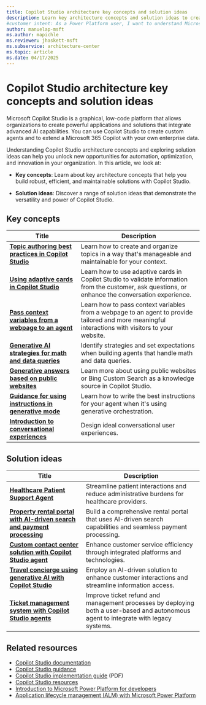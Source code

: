 ```yaml
---
title: Copilot Studio architecture key concepts and solution ideas
description: Learn key architecture concepts and solution ideas to create intelligent applications and solutions with advanced AI capabilities in Microsoft Copilot Studio.
#customer intent: As a Power Platform user, I want to understand Microsoft Copilot Studio key concepts and solution ideas so that I can create intelligent applications with advanced AI capabilities.
author: manuelap-msft
ms.author: mapichle
ms.reviewer: jhaskett-msft
ms.subservice: architecture-center
ms.topic: article
ms.date: 04/17/2025
---
```


# Copilot Studio architecture key concepts and solution ideas

Microsoft Copilot Studio is a graphical, low-code platform that allows organizations to create powerful applications and solutions that integrate advanced AI capabilities. You can use Copilot Studio to create custom agents and to extend a Microsoft 365 Copilot with your own enterprise data.

Understanding Copilot Studio architecture concepts and exploring solution ideas can help you unlock new opportunities for automation, optimization, and innovation in your organization. In this article, we look at:

- **Key concepts**: Learn about key architecture concepts that help you build robust, efficient, and maintainable solutions with Copilot Studio.

- **Solution ideas**: Discover a range of solution ideas that demonstrate the versatility and power of Copilot Studio.

## Key concepts

| Title | Description |
| --- | --- |
| [**Topic authoring best practices in Copilot Studio**](/microsoft-copilot-studio/guidance/topic-authoring-best-practices) | Learn how to create and organize topics in a way that's manageable and maintainable for your context. |
| [**Using adaptive cards in Copilot Studio**](/microsoft-copilot-studio/guidance/adaptive-cards-overview) | Learn how to use adaptive cards in Copilot Studio to validate information from the customer, ask questions, or enhance the conversation experience. |
| [**Pass context variables from a webpage to an agent**](/microsoft-copilot-studio/guidance/pass-context-variables-from-webpage-to-copilot) | Learn how to pass context variables from a webpage to an agent to provide tailored and more meaningful interactions with visitors to your website. |
| [**Generative AI strategies for math and data queries**](/microsoft-copilot-studio/guidance/generative-ai-math-data-queries) | Identify strategies and set expectations when building agents that handle math and data queries. |
| [**Generative answers based on public websites**](/microsoft-copilot-studio/guidance/generative-ai-public-websites) | Learn more about using public websites or Bing Custom Search as a knowledge source in Copilot Studio. |
| [**Guidance for using instructions in generative mode**](/microsoft-copilot-studio/guidance/generative-mode-guidance) | Learn how to write the best instructions for your agent when it's using generative orchestration. |
| [**Introduction to conversational experiences**](/microsoft-copilot-studio/guidance/cux-overview)| Design ideal conversational user experiences. |

## Solution ideas

| Title | Description |
| --- | --- |
| [**Healthcare Patient Support Agent**](../solution-ideas/agent-healthcare-patient-support.md) | Streamline patient interactions and reduce administrative burdens for healthcare providers. |
| [**Property rental portal with AI-driven search and payment processing**](../solution-ideas/agent-rental-portal.md) | Build a comprehensive rental portal that uses AI-driven search capabilities and seamless payment processing. |
| [**Custom contact center solution with Copilot Studio agent**](../solution-ideas/agent-custom-contact-center.md) | Enhance customer service efficiency through integrated platforms and technologies. |
| [**Travel concierge using generative AI with Copilot Studio**](../solution-ideas/agent-travel-customer.md) | Employ an AI-driven solution to enhance customer interactions and streamline information access. |
| [**Ticket management system with Copilot Studio agents**](../solution-ideas/agent-ticket-and-refund.md) | Improve ticket refund and management processes by deploying both a user-based and autonomous agent to integrate with legacy systems. |

## Related resources

- [Copilot Studio documentation](/microsoft-copilot-studio/)
- [Copilot Studio guidance](/microsoft-copilot-studio/guidance/)
- [Copilot Studio implementation guide](https://aka.ms/CopilotStudioImplementationGuide) (PDF)
- [Copilot Studio resources](https://aka.ms/CopilotStudio/resources)
- [Introduction to Microsoft Power Platform for developers](/power-platform/developer/get-started)
- [Application lifecycle management (ALM) with Microsoft Power Platform](/power-platform/alm/)
